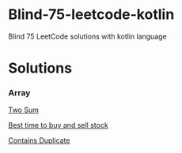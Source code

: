 # Blind-75-leetcode-kotlin
Blind 75 LeetCode solutions with kotlin language

# Solutions
### Array
[Two Sum](https://github.com/Special-N9NE/Blind-75-leetcode-kotlin/blob/master/Solutions/TwoSum.kt)

[Best time to buy and sell stock](https://github.com/Special-N9NE/Blind-75-leetcode-kotlin/blob/master/Solutions/BestTimeToBuyAndSellStock.kt)

[Contains Duplicate](https://github.com/Special-N9NE/Blind-75-leetcode-kotlin/blob/master/Solutions/ContainsDuplicate.kt)

